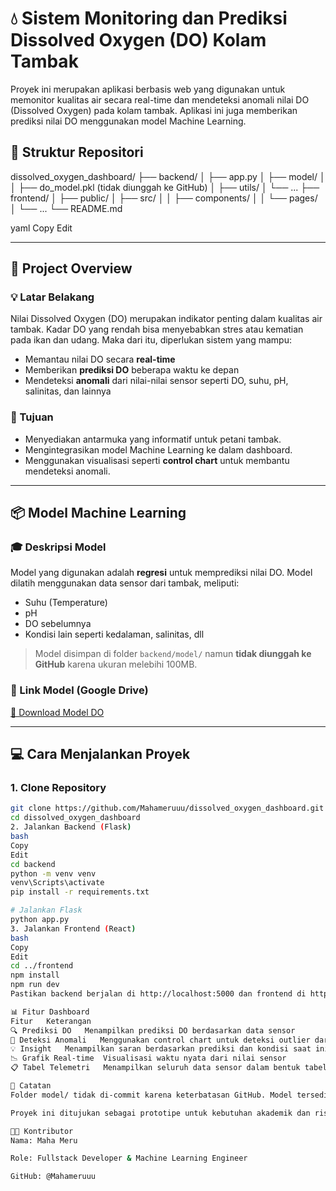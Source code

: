 # 💧 Sistem Monitoring dan Prediksi Dissolved Oxygen (DO) Kolam Tambak

Proyek ini merupakan aplikasi berbasis web yang digunakan untuk memonitor kualitas air secara real-time dan mendeteksi anomali nilai DO (Dissolved Oxygen) pada kolam tambak. Aplikasi ini juga memberikan prediksi nilai DO menggunakan model Machine Learning.

## 📁 Struktur Repositori

dissolved_oxygen_dashboard/
├── backend/
│ ├── app.py
│ ├── model/
│ │ ├── do_model.pkl (tidak diunggah ke GitHub)
│ ├── utils/
│ └── ...
├── frontend/
│ ├── public/
│ ├── src/
│ │ ├── components/
│ │ └── pages/
│ └── ...
└── README.md

yaml
Copy
Edit

---

## 🧠 Project Overview

### 💡 Latar Belakang

Nilai Dissolved Oxygen (DO) merupakan indikator penting dalam kualitas air tambak. Kadar DO yang rendah bisa menyebabkan stres atau kematian pada ikan dan udang. Maka dari itu, diperlukan sistem yang mampu:
- Memantau nilai DO secara **real-time**
- Memberikan **prediksi DO** beberapa waktu ke depan
- Mendeteksi **anomali** dari nilai-nilai sensor seperti DO, suhu, pH, salinitas, dan lainnya

### 🎯 Tujuan

- Menyediakan antarmuka yang informatif untuk petani tambak.
- Mengintegrasikan model Machine Learning ke dalam dashboard.
- Menggunakan visualisasi seperti **control chart** untuk membantu mendeteksi anomali.

---

## 📦 Model Machine Learning

### 🎓 Deskripsi Model

Model yang digunakan adalah **regresi** untuk memprediksi nilai DO. Model dilatih menggunakan data sensor dari tambak, meliputi:
- Suhu (Temperature)
- pH
- DO sebelumnya
- Kondisi lain seperti kedalaman, salinitas, dll

> Model disimpan di folder `backend/model/` namun **tidak diunggah ke GitHub** karena ukuran melebihi 100MB.

### 🔗 Link Model (Google Drive)

[📁 Download Model DO](https://drive.google.com/drive/folder/your-link-here)

---

## 💻 Cara Menjalankan Proyek

### 1. Clone Repository

```bash
git clone https://github.com/Mahameruuu/dissolved_oxygen_dashboard.git
cd dissolved_oxygen_dashboard
2. Jalankan Backend (Flask)
bash
Copy
Edit
cd backend
python -m venv venv
venv\Scripts\activate
pip install -r requirements.txt

# Jalankan Flask
python app.py
3. Jalankan Frontend (React)
bash
Copy
Edit
cd ../frontend
npm install
npm run dev
Pastikan backend berjalan di http://localhost:5000 dan frontend di http://localhost:5173.

📊 Fitur Dashboard
Fitur	Keterangan
🔍 Prediksi DO	Menampilkan prediksi DO berdasarkan data sensor
🚨 Deteksi Anomali	Menggunakan control chart untuk deteksi outlier dari DO/pH/suhu/dll
💡 Insight	Menampilkan saran berdasarkan prediksi dan kondisi saat ini
📉 Grafik Real-time	Visualisasi waktu nyata dari nilai sensor
📋 Tabel Telemetri	Menampilkan seluruh data sensor dalam bentuk tabel

📂 Catatan
Folder model/ tidak di-commit karena keterbatasan GitHub. Model tersedia di Google Drive.

Proyek ini ditujukan sebagai prototipe untuk kebutuhan akademik dan riset.

👨‍💻 Kontributor
Nama: Maha Meru

Role: Fullstack Developer & Machine Learning Engineer

GitHub: @Mahameruuu

